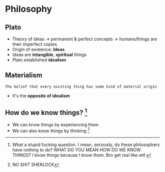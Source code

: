 # Philosophy
## Plato
* Theory of ideas -> permanent & perfect concepts -> humans/things are their imperfect copies
* Origin of existence: **Ideas**
* Ideas are **intangible**, **spiritual** things
* Plato established **idealism**
## Materialism
```The belief that every existing thing has some kind of material origin```
* It's the **opposite of idealism**
## How do we know things? [^1]
[^1]: What a stupid fucking question. I mean, seriously, do these philosophers have nothing to do? WHAT DO YOU MEAN HOW DO WE KNOW THINGS? I know things because I know them. Bro get real like wtf.
* We can know things by experiencing them
* We can also know things by thinking [^2]
[^2]: NO SHIT SHERLOCK
